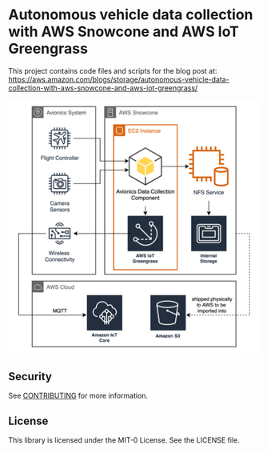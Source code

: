 # Autonomous vehicle data collection with AWS Snowcone and AWS IoT Greengrass

This project contains code files and scripts for the blog post at:
https://aws.amazon.com/blogs/storage/autonomous-vehicle-data-collection-with-aws-snowcone-and-aws-iot-greengrass/

![](architecture.png?raw=true)

## Security
See [CONTRIBUTING](CONTRIBUTING.md#security-issue-notifications) for more
information.

## License
This library is licensed under the MIT-0 License. See the LICENSE file.
